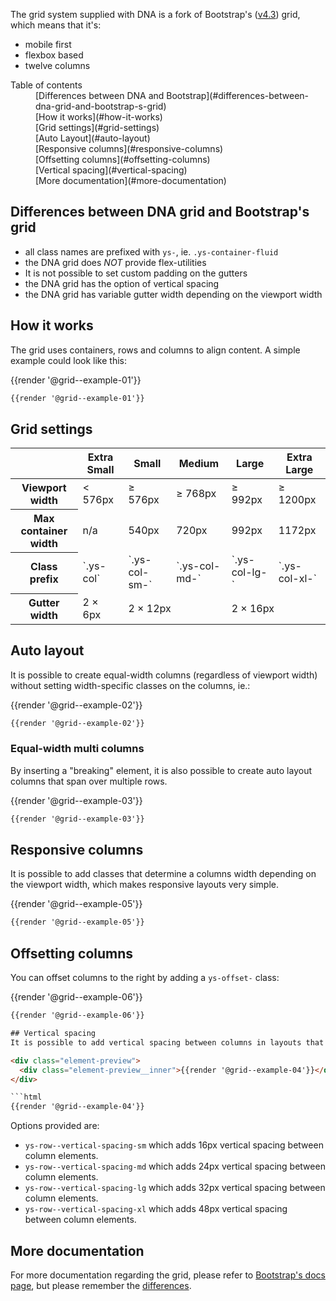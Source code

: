 The grid system supplied with DNA is a fork of Bootstrap's ([v4.3](https://getbootstrap.com/docs/4.3/layout/grid/)) grid, which means that it's:
- mobile first
- flexbox based
- twelve columns

<nav class="element-navigation">
  <dl class="element-navigation__list">
    <dt class="element-navigation__title">Table of contents</dt>
    <dd class="element-navigation__item">[Differences between DNA and Bootstrap](#differences-between-dna-grid-and-bootstrap-s-grid)</dd>
    <dd class="element-navigation__item">[How it works](#how-it-works)</dd>
    <dd class="element-navigation__item">[Grid settings](#grid-settings)</dd>
    <dd class="element-navigation__item">[Auto Layout](#auto-layout)</dd>
    <dd class="element-navigation__item">[Responsive columns](#responsive-columns)</dd>
    <dd class="element-navigation__item">[Offsetting columns](#offsetting-columns)</dd>
    <dd class="element-navigation__item">[Vertical spacing](#vertical-spacing)</dd>
    <dd class="element-navigation__item">[More documentation](#more-documentation)</dd>
  </dl>
</nav>

## Differences between DNA grid and Bootstrap's grid
- all class names are prefixed with `ys-`, ie. `.ys-container-fluid`
- the DNA grid does _NOT_ provide flex-utilities
- It is not possible to set custom padding on the gutters
- the DNA grid has the option of vertical spacing
- the DNA grid has variable gutter width depending on the viewport width

## How it works
The grid uses containers, rows and columns to align content. A simple example could look like this:

<div class="element-preview">
  <div class="element-preview__inner">{{render '@grid--example-01'}}</div>
</div>

```html
{{render '@grid--example-01'}}
```

## Grid settings
<table>
  <thead>
    <tr>
      <th scope="col"></th>
      <th scope="col">Extra Small</th>
      <th scope="col">Small</th>
      <th scope="col">Medium</th>
      <th scope="col">Large</th>
      <th scope="col">Extra Large</th>
    <tr>
  </thead>
  <tbody>
    <tr>
      <th scope="row">Viewport width</th>
      <td>< 576px</td>
      <td>≥ 576px</td>
      <td>≥ 768px</td>
      <td>≥ 992px</td>
      <td>≥ 1200px</td>
    </tr>
    <tr>
      <th scope="row">Max container width</th>
      <td>n/a</td>
      <td>540px</td>
      <td>720px</td>
      <td>992px</td>
      <td>1172px</td>
    </tr>
    <tr>
      <th scope="row">Class prefix</th>
      <td>`.ys-col`</td>
      <td>`.ys-col-sm-`</td>
      <td>`.ys-col-md-`</td>
      <td>`.ys-col-lg-`</td>
      <td>`.ys-col-xl-`</td>
    </tr>
    <tr>
      <th scope="row">Gutter width</th>
      <td>2 × 6px</td>
      <td colspan="2">2 × 12px</td>
      <td colspan="2">2 × 16px</td>
    </tr>
  </tbody>
</table>

## Auto layout
It is possible to create equal-width columns (regardless of viewport width) without setting width-specific classes on the columns, ie.:

<div class="element-preview">
  <div class="element-preview__inner">{{render '@grid--example-02'}}</div>
</div>

```html
{{render '@grid--example-02'}}
```

### Equal-width multi columns
By inserting a "breaking" element, it is also possible to create auto layout columns that span over multiple rows.

<div class="element-preview">
  <div class="element-preview__inner">{{render '@grid--example-03'}}</div>
</div>

```html
{{render '@grid--example-03'}}
```

## Responsive columns
It is possible to add classes that determine a columns width depending on the viewport width, which makes responsive layouts very simple.
<div class="element-preview">
  <div class="element-preview__inner">{{render '@grid--example-05'}}</div>
</div>

```html
{{render '@grid--example-05'}}
```

## Offsetting columns
You can offset columns to the right by adding a `ys-offset-` class:

<div class="element-preview">
  <div class="element-preview__inner">{{render '@grid--example-06'}}</div>
</div>

```html
{{render '@grid--example-06'}}

## Vertical spacing
It is possible to add vertical spacing between columns in layouts that span over multiple rows by adding a modifying class to the `ys-row` element.

<div class="element-preview">
  <div class="element-preview__inner">{{render '@grid--example-04'}}</div>
</div>

```html
{{render '@grid--example-04'}}
```
Options provided are:
- `ys-row--vertical-spacing-sm` which adds 16px vertical spacing between column elements.
- `ys-row--vertical-spacing-md` which adds 24px vertical spacing between column elements.
- `ys-row--vertical-spacing-lg` which adds 32px vertical spacing between column elements.
- `ys-row--vertical-spacing-xl` which adds 48px vertical spacing between column elements.

## More documentation
For more documentation regarding the grid, please refer to [Bootstrap's docs page](https://getbootstrap.com/docs/4.3/layout/grid/), but please remember the [differences](#differences-between-dna-grid-and-bootstrap-s-grid).
